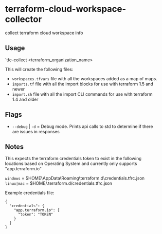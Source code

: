# terraform-cloud-workspace-collector
collect terraform cloud workspace info


## Usage

`tfc-collect <terraform_organization_name>

This will create the following files:
- `workspaces.tfvars` file with all the workspaces added as a map of maps.
- `imports.tf` file with all the import blocks for use with terraform 1.5 and newer
- `import.sh` file with all the import CLI commands for use with terraform 1.4 and older

## Flags
- `--debug` | `-d` = Debug mode. Prints api calls to std to determine if there are issues in responses

## Notes

This expects the terraform credentials token to exist in the following locations based on Operating System and currently only supports "app.terraform.io"

`windows` = $HOME\AppData\Roaming\terraform.d\credentials.tfrc.json
`linux|mac` = $HOME/.terraform.d/credentials.tfrc.json

Example credentials file:
```
{
  "credentials": {
    "app.terraform.io": {
      "token": "TOKEN"
    }
  }
}
```